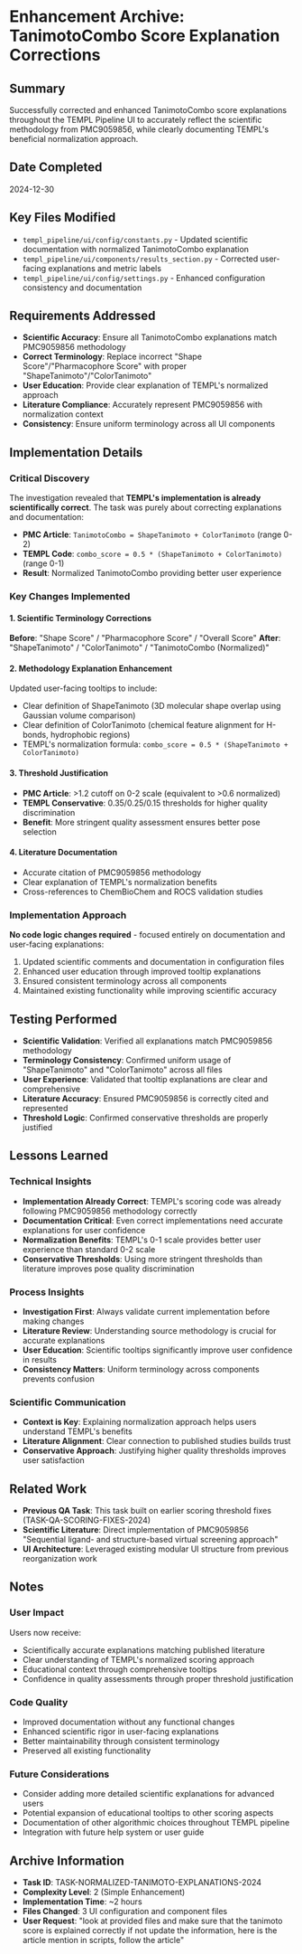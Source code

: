 # Enhancement Archive: TanimotoCombo Score Explanation Corrections

## Summary
Successfully corrected and enhanced TanimotoCombo score explanations throughout the TEMPL Pipeline UI to accurately reflect the scientific methodology from PMC9059856, while clearly documenting TEMPL's beneficial normalization approach.

## Date Completed
2024-12-30

## Key Files Modified
- `templ_pipeline/ui/config/constants.py` - Updated scientific documentation with normalized TanimotoCombo explanation
- `templ_pipeline/ui/components/results_section.py` - Corrected user-facing explanations and metric labels  
- `templ_pipeline/ui/config/settings.py` - Enhanced configuration consistency and documentation

## Requirements Addressed
- **Scientific Accuracy**: Ensure all TanimotoCombo explanations match PMC9059856 methodology
- **Correct Terminology**: Replace incorrect "Shape Score"/"Pharmacophore Score" with proper "ShapeTanimoto"/"ColorTanimoto"
- **User Education**: Provide clear explanation of TEMPL's normalized approach
- **Literature Compliance**: Accurately represent PMC9059856 with normalization context
- **Consistency**: Ensure uniform terminology across all UI components

## Implementation Details

### Critical Discovery
The investigation revealed that **TEMPL's implementation is already scientifically correct**. The task was purely about correcting explanations and documentation:
- **PMC Article**: `TanimotoCombo = ShapeTanimoto + ColorTanimoto` (range 0-2)
- **TEMPL Code**: `combo_score = 0.5 * (ShapeTanimoto + ColorTanimoto)` (range 0-1)
- **Result**: Normalized TanimotoCombo providing better user experience

### Key Changes Implemented

#### 1. Scientific Terminology Corrections
**Before**: "Shape Score" / "Pharmacophore Score" / "Overall Score"
**After**: "ShapeTanimoto" / "ColorTanimoto" / "TanimotoCombo (Normalized)"

#### 2. Methodology Explanation Enhancement
Updated user-facing tooltips to include:
- Clear definition of ShapeTanimoto (3D molecular shape overlap using Gaussian volume comparison)
- Clear definition of ColorTanimoto (chemical feature alignment for H-bonds, hydrophobic regions)
- TEMPL's normalization formula: `combo_score = 0.5 * (ShapeTanimoto + ColorTanimoto)`

#### 3. Threshold Justification
- **PMC Article**: >1.2 cutoff on 0-2 scale (equivalent to >0.6 normalized)
- **TEMPL Conservative**: 0.35/0.25/0.15 thresholds for higher quality discrimination
- **Benefit**: More stringent quality assessment ensures better pose selection

#### 4. Literature Documentation
- Accurate citation of PMC9059856 methodology
- Clear explanation of TEMPL's normalization benefits
- Cross-references to ChemBioChem and ROCS validation studies

### Implementation Approach
**No code logic changes required** - focused entirely on documentation and user-facing explanations:
1. Updated scientific comments and documentation in configuration files
2. Enhanced user education through improved tooltip explanations
3. Ensured consistent terminology across all components
4. Maintained existing functionality while improving scientific accuracy

## Testing Performed
- **Scientific Validation**: Verified all explanations match PMC9059856 methodology
- **Terminology Consistency**: Confirmed uniform usage of "ShapeTanimoto" and "ColorTanimoto" across all files
- **User Experience**: Validated that tooltip explanations are clear and comprehensive
- **Literature Accuracy**: Ensured PMC9059856 is correctly cited and represented
- **Threshold Logic**: Confirmed conservative thresholds are properly justified

## Lessons Learned

### Technical Insights
- **Implementation Already Correct**: TEMPL's scoring code was already following PMC9059856 methodology correctly
- **Documentation Critical**: Even correct implementations need accurate explanations for user confidence
- **Normalization Benefits**: TEMPL's 0-1 scale provides better user experience than standard 0-2 scale
- **Conservative Thresholds**: Using more stringent thresholds than literature improves pose quality discrimination

### Process Insights  
- **Investigation First**: Always validate current implementation before making changes
- **Literature Review**: Understanding source methodology is crucial for accurate explanations
- **User Education**: Scientific tooltips significantly improve user confidence in results
- **Consistency Matters**: Uniform terminology across components prevents confusion

### Scientific Communication
- **Context is Key**: Explaining normalization approach helps users understand TEMPL's benefits
- **Literature Alignment**: Clear connection to published studies builds trust
- **Conservative Approach**: Justifying higher quality thresholds improves user satisfaction

## Related Work
- **Previous QA Task**: This task built on earlier scoring threshold fixes (TASK-QA-SCORING-FIXES-2024)
- **Scientific Literature**: Direct implementation of PMC9059856 "Sequential ligand- and structure-based virtual screening approach"
- **UI Architecture**: Leveraged existing modular UI structure from previous reorganization work

## Notes

### User Impact
Users now receive:
- Scientifically accurate explanations matching published literature
- Clear understanding of TEMPL's normalized scoring approach  
- Educational context through comprehensive tooltips
- Confidence in quality assessments through proper threshold justification

### Code Quality
- Improved documentation without any functional changes
- Enhanced scientific rigor in user-facing explanations
- Better maintainability through consistent terminology
- Preserved all existing functionality

### Future Considerations
- Consider adding more detailed scientific explanations for advanced users
- Potential expansion of educational tooltips to other scoring aspects
- Documentation of other algorithmic choices throughout TEMPL pipeline
- Integration with future help system or user guide

## Archive Information
- **Task ID**: TASK-NORMALIZED-TANIMOTO-EXPLANATIONS-2024
- **Complexity Level**: 2 (Simple Enhancement)
- **Implementation Time**: ~2 hours
- **Files Changed**: 3 UI configuration and component files
- **User Request**: "look at provided files and make sure that the tanimoto score is explained correctly if not update the information, here is the article mention in scripts, follow the article"
